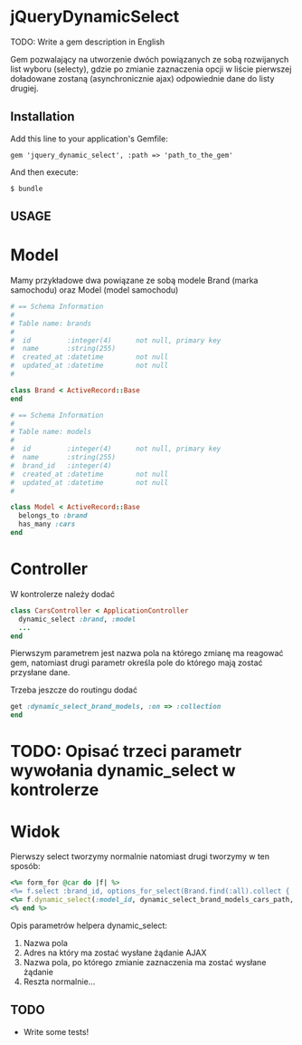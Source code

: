 # jQueryDynamicSelect

TODO: Write a gem description in English

Gem pozwalający na utworzenie dwóch powiązanych ze sobą rozwijanych list wyboru (selecty), gdzie po zmianie zaznaczenia opcji w liście pierwszej doładowane zostaną (asynchronicznie ajax) odpowiednie dane do listy drugiej.


## Installation

Add this line to your application's Gemfile:

    gem 'jquery_dynamic_select', :path => 'path_to_the_gem'

And then execute:

    $ bundle

## USAGE

# Model

Mamy przykładowe dwa powiązane ze sobą modele Brand (marka samochodu) oraz Model (model samochodu)

```ruby
# == Schema Information
#
# Table name: brands
#
#  id         :integer(4)      not null, primary key
#  name       :string(255)
#  created_at :datetime        not null
#  updated_at :datetime        not null
#

class Brand < ActiveRecord::Base
end
```

```ruby
# == Schema Information
#
# Table name: models
#
#  id         :integer(4)      not null, primary key
#  name       :string(255)
#  brand_id   :integer(4)
#  created_at :datetime        not null
#  updated_at :datetime        not null
#

class Model < ActiveRecord::Base
  belongs_to :brand
  has_many :cars
end
```

# Controller

W kontrolerze należy dodać

```ruby
class CarsController < ApplicationController
  dynamic_select :brand, :model
  ...
end
```
Pierwszym parametrem jest nazwa pola na którego zmianę ma reagować gem, natomiast drugi parametr określa pole do którego mają zostać przysłane dane. 

Trzeba jeszcze do routingu dodać

```ruby
get :dynamic_select_brand_models, :on => :collection
end
```
# TODO: Opisać trzeci parametr wywołania dynamic_select w kontrolerze

# Widok

Pierwszy select tworzymy normalnie natomiast drugi tworzymy w ten sposób:

```ruby
<%= form_for @car do |f| %>
<%= f.select :brand_id, options_for_select(Brand.find(:all).collect { |brand| [brand.name, brand.id] } %>
<%= f.dynamic_select(:model_id, dynamic_select_brand_models_cars_path, :brand_id %>
<% end %>
```
Opis parametrów helpera dynamic_select:

1. Nazwa pola
2. Adres na który ma zostać wysłane żądanie AJAX
3. Nazwa pola, po którego zmianie zaznaczenia ma zostać wysłane żądanie
4. Reszta normalnie...

## TODO

* Write some tests!

